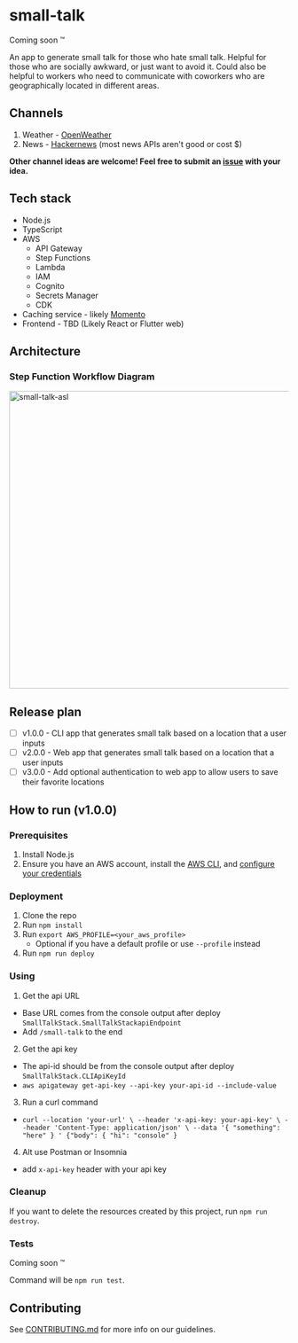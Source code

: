 # small-talk

Coming soon ™️

An app to generate small talk for those who hate small talk. Helpful for those who are socially awkward, or just want to avoid it. Could also be helpful to workers who need to communicate with coworkers who are geographically located in different areas.

## Channels

1. Weather - [OpenWeather](https://openweathermap.org/api)
2. News - [Hackernews](https://news.ycombinator.com/) (most news APIs aren't good or cost $)

**Other channel ideas are welcome! Feel free to submit an [issue](https://github.com/deeheber/small-talk/issues) with your idea.**

## Tech stack

- Node.js
- TypeScript
- AWS
  - API Gateway
  - Step Functions
  - Lambda
  - IAM
  - Cognito
  - Secrets Manager
  - CDK
- Caching service - likely [Momento](https://www.gomomento.com/)
- Frontend - TBD (Likely React or Flutter web)

## Architecture

### Step Function Workflow Diagram
<img width="537" alt="small-talk-asl" src="https://github.com/deeheber/small-talk/assets/12616554/fff34b51-e832-4f1d-835b-046f4c7eb4eb">



## Release plan

- [ ] v1.0.0 - CLI app that generates small talk based on a location that a user inputs
- [ ] v2.0.0 - Web app that generates small talk based on a location that a user inputs
- [ ] v3.0.0 - Add optional authentication to web app to allow users to save their favorite locations

## How to run (v1.0.0)

### Prerequisites

1. Install Node.js
2. Ensure you have an AWS account, install the [AWS CLI](https://docs.aws.amazon.com/cli/latest/userguide/getting-started-install.html), and [configure your credentials](https://docs.aws.amazon.com/cli/latest/userguide/cli-configure-quickstart.html)

### Deployment

1. Clone the repo
2. Run `npm install`
3. Run `export AWS_PROFILE=<your_aws_profile>`
   - Optional if you have a default profile or use `--profile` instead
4. Run `npm run deploy`

### Using

1. Get the api URL

- Base URL comes from the console output after deploy `SmallTalkStack.SmallTalkStackapiEndpoint`
- Add `/small-talk` to the end

2. Get the api key

- The api-id should be from the console output after deploy `SmallTalkStack.CLIApiKeyId`
- `aws apigateway get-api-key --api-key your-api-id --include-value`

3. Run a curl command

- `curl --location 'your-url' \
--header 'x-api-key: your-api-key' \
--header 'Content-Type: application/json' \
--data '{
    "something": "here"
}
'
{"body": {
    "hi": "console"
}`

4. Alt use Postman or Insomnia

- add `x-api-key` header with your api key

### Cleanup

If you want to delete the resources created by this project, run `npm run destroy`.

### Tests

Coming soon ™️

Command will be `npm run test`.

## Contributing

See [CONTRIBUTING.md](https://github.com/deeheber/small-talk/blob/main/CONTRIBUTING.md) for more info on our guidelines.
